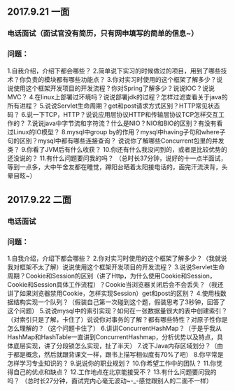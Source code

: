## 2017.9.21  一面
### 电话面试（面试官没有简历，只有网申填写的简单的信息~）
### 问题：
1.自我介绍，介绍下都会哪些？
2.简单说下实习的时候做过的项目，用到了哪些技术？你负责的模块都有哪些功能点？
3.你对实习时使用的这个框架了解多少？说说使用这个框架开发项目的开发流程？你对Spring了解多少？说说IOC？说说MVC？
4.在linux上部署过环境吗？说说部署jdk的过程？怎样过滤查看关于java的所有进程？
5.说说Servlet生命周期？get和post请求方式区别？HTTP常见状态码？ 
6.说一下TCP，HTTP？说说应用层协议HTTP和传输层协议TCP怎样交互工作的？
7.说说java中字节流和字符流？什么是NIO？NIO和BIO的区别？有没有看过Linux的IO模型？
8.mysql中group by的作用？mysql中having子句和where子句的区别？mysql中都有哪些连接查询？
说说你了解哪些Concurrent包里的并发类？
9.你看了JVM后有什么收获？
10.你还有什么我没问到的，或者是比较优势的还没说的？
11.有什么问题要问我的吗？
（总时长37分钟，说好的十一点半面试，等到一点多，大中午舍友都在睡觉，蹲阳台晒着太阳接电话的，面完汗流浃背，头晕目眩~）

## 2017.9.22  二面
### 电话面试
### 问题：
1.自我介绍，介绍下都会哪些？
2.你对实习时使用的这个框架了解多少？（我就说我对框架不太了解）说说使用这个框架开发项目的开发流程？
3.说说Servlet生命周期？Cookie和Session的区别（讲了Http，为什么使用Cookie和Session，Cookie和Session具体工作流程）？Cookie当浏览器关闭后会不会丢失？（我还讲了如果浏览器禁用Cookie，怎样实现Session）get和post的区别？
4.使用栈数据结构实现一个队列？（假装自己第一次碰到这个题，假装思考了3秒钟，回答了这个问题）
5.说说mysql中的索引实现？如何在一张数据量很大的表中创建索引？（对索引只是了解，卡住了）说说你对事务的了解？都有哪些特性？对原子性你是怎么理解的？（这个问题卡住了）
6.讲讲ConcurrentHashMap？（于是乎我从HashMap和HashTable一直讲到ConcurrentHashmap，分析优势以及特点，具体底层实现，讲了分段锁怎么实现，扯了半天）
7.说下Java内存区域划分？（由于都是概念，然后就跟背课文一样，跟书上描写相似度有70%了吧）
8.你平常是怎样学习专业知识的？
9.说说你的职业规划？
10.你希望工作中的团队？
11.你觉得自己的优点和缺点？
12.工作地点在北京能接受不？
13.有什么问题要问我的吗？
（总时长27分钟，面试完内心毫无波动~-_-感觉跟别人的二面不一样）